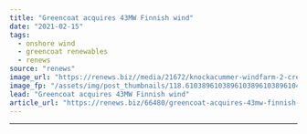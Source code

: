 ```yaml
---
title: "Greencoat acquires 43MW Finnish wind"
date: "2021-02-15"
tags: 
  - onshore wind
  - greencoat renewables
  - renews
source: "renews"
image_url: "https://renews.biz//media/21672/knockacummer-windfarm-2-credit-greencoat-renewables.jpg?mode=crop&width=770&heightratio=0.6103896103896103896103896104&slimmage=true"
image_fp: "/assets/img/post_thumbnails/118.6103896103896103896103896104&slimmage=true"
lead: "Greencoat acquires 43MW Finnish wind"
article_url: "https://renews.biz/66480/greencoat-acquires-43mw-finnish-wind/"
---
```


---
